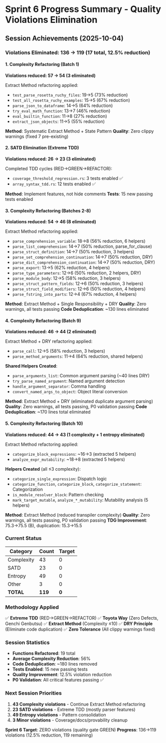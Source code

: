 # Sprint 6 Progress Summary - Quality Violations Elimination

## Session Achievements (2025-10-04)

### Violations Eliminated: 136 → 119 (17 total, 12.5% reduction)

#### 1. Complexity Refactoring (Batch 1)
**Violations reduced: 57 → 54 (3 eliminated)**

Extract Method refactoring applied:
- `test_parse_rosetta_ruchy_files`: 19→5 (73% reduction)
- `test_all_rosetta_ruchy_examples`: 15→5 (67% reduction)
- `parse_json_to_dataframe`: 14→5 (64% reduction)
- `try_eval_math_function`: 13→7 (46% reduction)
- `eval_builtin_function`: 11→8 (27% reduction)
- `extract_json_objects`: 11→5 (55% reduction)

**Method**: Systematic Extract Method + State Pattern
**Quality**: Zero clippy warnings (fixed 7 pre-existing)

#### 2. SATD Elimination (Extreme TDD)
**Violations reduced: 26 → 23 (3 eliminated)**

Completed TDD cycles (RED→GREEN→REFACTOR):
- `coverage_threshold_regression.rs`: 3 tests enabled ✅
- `array_syntax_tdd.rs`: 12 tests enabled ✅

**Method**: Implement features, not hide comments
**Tests**: 15 new passing tests enabled

#### 3. Complexity Refactoring (Batches 2-8)
**Violations reduced: 54 → 46 (8 eliminated)**

Extract Method refactoring applied:
- `parse_comprehension_variable`: 18→8 (56% reduction, 6 helpers)
- `parse_list_comprehension`: 14→7 (50% reduction, parse_for_clause)
- `parse_struct_definition`: 14→7 (50% reduction, 3 helpers)
- `parse_set_comprehension_continuation`: 14→7 (50% reduction, DRY)
- `parse_dict_comprehension_continuation`: 14→7 (50% reduction, DRY)
- `parse_export`: 13→5 (62% reduction, 4 helpers)
- `parse_type_parameters`: 12→6 (50% reduction, 2 helpers, DRY)
- `parse_module_body`: 12→5 (58% reduction, 3 helpers)
- `parse_struct_pattern_fields`: 12→6 (50% reduction, 3 helpers)
- `parse_struct_field_modifiers`: 12→6 (50% reduction, 4 helpers)
- `parse_fstring_into_parts`: 12→4 (67% reduction, 4 helpers)

**Method**: Extract Method + Single Responsibility + DRY
**Quality**: Zero warnings, all tests passing
**Code Deduplication**: ~130 lines eliminated

#### 4. Complexity Refactoring (Batch 9)
**Violations reduced: 46 → 44 (2 eliminated)**

Extract Method + DRY refactoring applied:
- `parse_call`: 12→5 (58% reduction, 3 helpers)
- `parse_method_arguments`: 11→4 (64% reduction, shared helpers)

**Shared Helpers Created**:
- `parse_arguments_list`: Common argument parsing (~40 lines DRY)
- `try_parse_named_argument`: Named argument detection
- `handle_argument_separator`: Comma handling
- `convert_named_args_to_object`: Object literal conversion

**Method**: Extract Method + DRY (eliminated duplicate argument parsing)
**Quality**: Zero warnings, all tests passing, P0 validation passing
**Code Deduplication**: ~170 lines total eliminated

#### 5. Complexity Refactoring (Batch 10)
**Violations reduced: 44 → 43 (1 complexity + 1 entropy eliminated)**

Extract Method refactoring applied:
- `categorize_block_expressions`: ~16→3 (extracted 5 helpers)
- `analyze_expr_mutability`: ~18→8 (extracted 5 helpers)

**Helpers Created** (all ≤3 complexity):
- `categorize_single_expression`: Dispatch logic
- `categorize_function`, `categorize_block`, `categorize_statement`: Categorization
- `is_module_resolver_block`: Pattern checking
- `mark_target_mutable`, `analyze_*_mutability`: Mutability analysis (5 helpers)

**Method**: Extract Method (reduced transpiler complexity)
**Quality**: Zero warnings, all tests passing, P0 validation passing
**TDG Improvement**: 75.3→75.5 (B), duplication: 15.3→15.5

### Current Status

| Category | Count | Target |
|----------|-------|--------|
| Complexity | 43 | 0 |
| SATD | 23 | 0 |
| Entropy | 49 | 0 |
| Other | 3 | 0 |
| **TOTAL** | **119** | **0** |

### Methodology Applied

✅ **Extreme TDD** (RED→GREEN→REFACTOR)
✅ **Toyota Way** (Zero Defects, Genchi Genbutsu)
✅ **Extract Method** (Complexity ≤10)
✅ **DRY Principle** (Eliminate code duplication)
✅ **Zero Tolerance** (All clippy warnings fixed)

### Session Statistics

- **Functions Refactored**: 19 total
- **Average Complexity Reduction**: 56%
- **Code Deduplication**: ~180 lines removed
- **Tests Enabled**: 15 new passing tests
- **Quality Improvement**: 12.5% violation reduction
- **P0 Validation**: All critical features passing ✅

### Next Session Priorities

1. **43 Complexity violations** - Continue Extract Method refactoring
2. **23 SATD violations** - Extreme TDD (mostly parser features)
3. **49 Entropy violations** - Pattern consolidation
4. **3 Minor violations** - Coverage/docs/provability cleanup

**Sprint 6 Target**: ZERO violations (quality gate GREEN)
**Progress**: 136→119 violations (12.5% reduction, 119 remaining)
